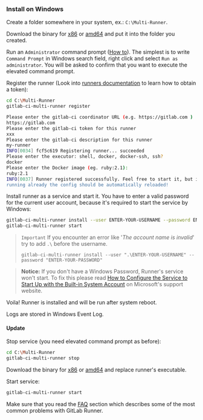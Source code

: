 ### Install on Windows

Create a folder somewhere in your system, ex.: `C:\Multi-Runner`.

Download the binary for [x86][]  or [amd64][] and put it into the folder you
created.

Run an `Administrator` command prompt ([How to][prompt]). The simplest is to
write `Command Prompt` in Windows search field, right click and select
`Run as administrator`. You will be asked to confirm that you want to execute
the elevated command prompt.

Register the runner (Look into [runners documentation](http://doc.gitlab.com/ce/ci/runners/README.html) to learn how to obtain a token):

```bash
cd C:\Multi-Runner
gitlab-ci-multi-runner register

Please enter the gitlab-ci coordinator URL (e.g. https://gitlab.com )
https://gitlab.com
Please enter the gitlab-ci token for this runner
xxx
Please enter the gitlab-ci description for this runner
my-runner
INFO[0034] fcf5c619 Registering runner... succeeded
Please enter the executor: shell, docker, docker-ssh, ssh?
docker
Please enter the Docker image (eg. ruby:2.1):
ruby:2.1
INFO[0037] Runner registered successfully. Feel free to start it, but if it's
running already the config should be automatically reloaded!
```

Install runner as a service and start it. You have to enter a valid password
for the current user account, because it's required to start the service by Windows:

```bash
gitlab-ci-multi-runner install --user ENTER-YOUR-USERNAME --password ENTER-YOUR-PASSWORD
gitlab-ci-multi-runner start
```

> `Important` If you encounter an error like '*The account name is invalid*' try to add `.\` before the username.
> ```shell
> gitlab-ci-multi-runner install --user ".\ENTER-YOUR-USERNAME" --password "ENTER-YOUR-PASSWORD"
> ```


> **Notice:** If you don't have a Windows Password, Runner's service won't start. To
> fix this please read [How to Configure the Service to Start Up with the Built-in System Account](https://support.microsoft.com/en-us/kb/327545#bookmark-6)
> on Microsoft's support website.

Voila! Runner is installed and will be run after system reboot.

Logs are stored in Windows Event Log.

#### Update

Stop service (you need elevated command prompt as before):

```bash
cd C:\Multi-Runner
gitlab-ci-multi-runner stop
```

Download the binary for [x86][] or [amd64][] and replace runner's executable.

Start service:

```bash
gitlab-ci-multi-runner start
```

Make sure that you read the [FAQ](../faq/README.md) section which describes
some of the most common problems with GitLab Runner.

[x86]: https://gitlab-ci-multi-runner-downloads.s3.amazonaws.com/latest/binaries/gitlab-ci-multi-runner-windows-386.exe
[amd64]: https://gitlab-ci-multi-runner-downloads.s3.amazonaws.com/latest/binaries/gitlab-ci-multi-runner-windows-amd64.exe
[prompt]: http://pcsupport.about.com/od/windows-8/a/elevated-command-prompt-windows-8.htm
